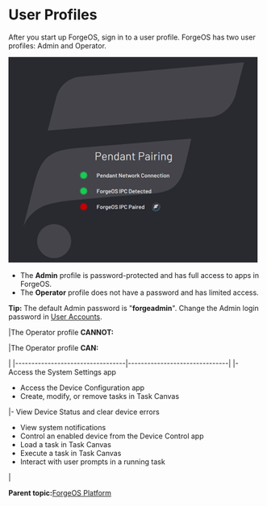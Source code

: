 # User Profiles

After you start up ForgeOS, sign in to a user profile. ForgeOS has two user profiles: Admin and Operator.

![](../Images/FOS-Platform-5-x/auto-pair-pendant-5.4.png)

-   The **Admin** profile is password-protected and has full access to apps in ForgeOS.
-   The **Operator** profile does not have a password and has limited access.

**Tip:** The default Admin password is "**forgeadmin**". Change the Admin login password in [User Accounts](../3-Settings-App/User_Accounts.md).

|The Operator profile **CANNOT:**

|The Operator profile **CAN:**

|
|----------------------------------|-------------------------------|
|-   Access the System Settings app
-   Access the Device Configuration app
-   Create, modify, or remove tasks in Task Canvas

|-   View Device Status and clear device errors
-   View system notifications
-   Control an enabled device from the Device Control app
-   Load a task in Task Canvas
-   Execute a task in Task Canvas
-   Interact with user prompts in a running task

|

**Parent topic:**[ForgeOS Platform](../2-Forge-OS-5-Platform/forge_os_5_platform.md)

